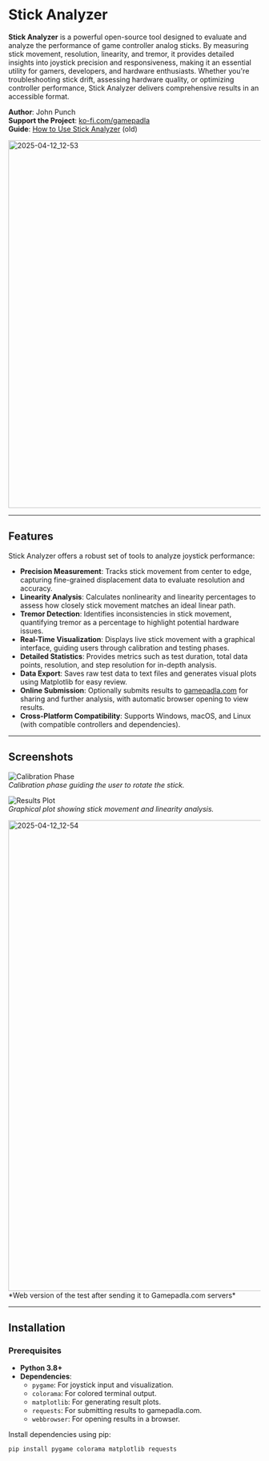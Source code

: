 # Stick Analyzer

**Stick Analyzer** is a powerful open-source tool designed to evaluate and analyze the performance of game controller analog sticks. By measuring stick movement, resolution, linearity, and tremor, it provides detailed insights into joystick precision and responsiveness, making it an essential utility for gamers, developers, and hardware enthusiasts. Whether you're troubleshooting stick drift, assessing hardware quality, or optimizing controller performance, Stick Analyzer delivers comprehensive results in an accessible format.

**Author**: John Punch  
**Support the Project**: [ko-fi.com/gamepadla](https://ko-fi.com/gamepadla)  
**Guide**: [How to Use Stick Analyzer](https://www.reddit.com/r/Controller/comments/1i831jw/stick_analyzer_complete_guide_to_gamepad_stick/) (old)

<img width="735" alt="2025-04-12_12-53" src="https://github.com/user-attachments/assets/cc31ffb5-cbdf-4547-9a46-de2c29e41ef1" />

---

## Features

Stick Analyzer offers a robust set of tools to analyze joystick performance:

- **Precision Measurement**: Tracks stick movement from center to edge, capturing fine-grained displacement data to evaluate resolution and accuracy.
- **Linearity Analysis**: Calculates nonlinearity and linearity percentages to assess how closely stick movement matches an ideal linear path.
- **Tremor Detection**: Identifies inconsistencies in stick movement, quantifying tremor as a percentage to highlight potential hardware issues.
- **Real-Time Visualization**: Displays live stick movement with a graphical interface, guiding users through calibration and testing phases.
- **Detailed Statistics**: Provides metrics such as test duration, total data points, resolution, and step resolution for in-depth analysis.
- **Data Export**: Saves raw test data to text files and generates visual plots using Matplotlib for easy review.
- **Online Submission**: Optionally submits results to [gamepadla.com](https://gamepadla.com) for sharing and further analysis, with automatic browser opening to view results.
- **Cross-Platform Compatibility**: Supports Windows, macOS, and Linux (with compatible controllers and dependencies).

---

## Screenshots

![Calibration Phase](https://github.com/user-attachments/assets/08025433-c260-4a5b-a30d-e80de79ba32f)  
*Calibration phase guiding the user to rotate the stick.*

![Results Plot](https://github.com/user-attachments/assets/4eb09041-64b2-448a-9fe9-476a7ff78e1f)  
*Graphical plot showing stick movement and linearity analysis.*

<img width="941" alt="2025-04-12_12-54" src="https://github.com/user-attachments/assets/1af91fd9-e7df-4673-aa95-8008f44366c2" />   
*Web version of the test after sending it to Gamepadla.com servers*

---

## Installation

### Prerequisites

- **Python 3.8+**
- **Dependencies**:
  - `pygame`: For joystick input and visualization.
  - `colorama`: For colored terminal output.
  - `matplotlib`: For generating result plots.
  - `requests`: For submitting results to gamepadla.com.
  - `webbrowser`: For opening results in a browser.

Install dependencies using pip:

```bash
pip install pygame colorama matplotlib requests
